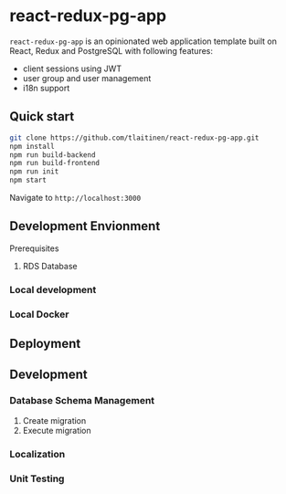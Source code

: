 # react-redux-pg-app

`react-redux-pg-app` is an opinionated web application template built on React,
Redux and PostgreSQL with following features:
 * client sessions using JWT 
 * user group and user management
 * i18n support

## Quick start

```bash
git clone https://github.com/tlaitinen/react-redux-pg-app.git
npm install
npm run build-backend
npm run build-frontend
npm run init
npm start
```

Navigate to `http://localhost:3000`

## Development Envionment

Prerequisites

1. RDS Database 

### Local development


### Local Docker


## Deployment

## Development

### Database Schema Management

1. Create migration
2. Execute migration

### Localization

### Unit Testing

